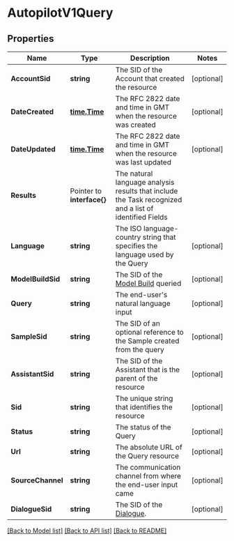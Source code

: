 # AutopilotV1Query

## Properties

Name | Type | Description | Notes
------------ | ------------- | ------------- | -------------
**AccountSid** | **string** | The SID of the Account that created the resource |[optional] 
**DateCreated** | [**time.Time**](time.Time.md) | The RFC 2822 date and time in GMT when the resource was created |[optional] 
**DateUpdated** | [**time.Time**](time.Time.md) | The RFC 2822 date and time in GMT when the resource was last updated |[optional] 
**Results** | Pointer to **interface{}** | The natural language analysis results that include the Task recognized and a list of identified Fields |
**Language** | **string** | The ISO language-country string that specifies the language used by the Query |[optional] 
**ModelBuildSid** | **string** | The SID of the [Model Build](https://www.twilio.com/docs/autopilot/api/model-build) queried |[optional] 
**Query** | **string** | The end-user's natural language input |[optional] 
**SampleSid** | **string** | The SID of an optional reference to the Sample created from the query |[optional] 
**AssistantSid** | **string** | The SID of the Assistant that is the parent of the resource |[optional] 
**Sid** | **string** | The unique string that identifies the resource |[optional] 
**Status** | **string** | The status of the Query |[optional] 
**Url** | **string** | The absolute URL of the Query resource |[optional] 
**SourceChannel** | **string** | The communication channel from where the end-user input came |[optional] 
**DialogueSid** | **string** | The SID of the [Dialogue](https://www.twilio.com/docs/autopilot/api/dialogue). |[optional] 

[[Back to Model list]](../README.md#documentation-for-models) [[Back to API list]](../README.md#documentation-for-api-endpoints) [[Back to README]](../README.md)


